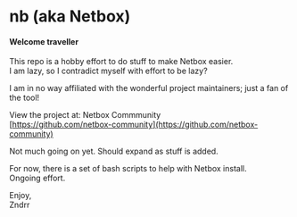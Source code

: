 # nb (aka Netbox)

#### Welcome traveller

This repo is a hobby effort to do stuff to make Netbox easier. \
I am lazy, so I contradict myself with effort to be lazy?

I am in no way affiliated with the wonderful project maintainers; just a fan of the tool!
<br>

View the project at:
Netbox Commmunity<br>
[https://github.com/netbox-community](https://github.com/netbox-community)

Not much going on yet. Should expand as stuff is added.

For now, there is a set of bash scripts to help with Netbox install.\
Ongoing effort.


Enjoy,\
Zndrr
